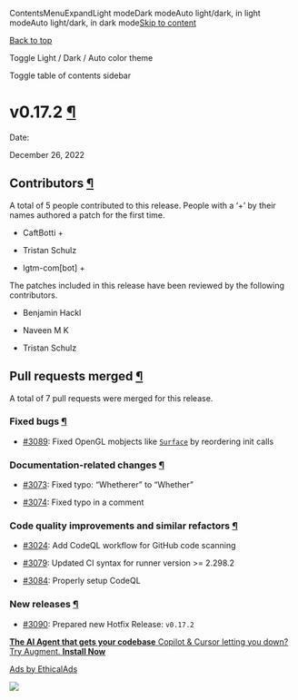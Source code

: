 ContentsMenuExpandLight modeDark modeAuto light/dark, in light modeAuto light/dark, in dark mode[Skip to content](https://docs.manim.community/en/stable/changelog/0.17.2-changelog.html#furo-main-content)

[Back to top](https://docs.manim.community/en/stable/changelog/0.17.2-changelog.html#)

Toggle Light / Dark / Auto color theme

Toggle table of contents sidebar

# v0.17.2 [¶](https://docs.manim.community/en/stable/changelog/0.17.2-changelog.html\#v0-17-2 "Link to this heading")

Date:

December 26, 2022

## Contributors [¶](https://docs.manim.community/en/stable/changelog/0.17.2-changelog.html\#contributors "Link to this heading")

A total of 5 people contributed to this
release. People with a ‘+’ by their names authored a patch for the first
time.

- CaftBotti +

- Tristan Schulz

- lgtm-com\[bot\] +


The patches included in this release have been reviewed by
the following contributors.

- Benjamin Hackl

- Naveen M K

- Tristan Schulz


## Pull requests merged [¶](https://docs.manim.community/en/stable/changelog/0.17.2-changelog.html\#pull-requests-merged "Link to this heading")

A total of 7 pull requests were merged for this release.

### Fixed bugs [¶](https://docs.manim.community/en/stable/changelog/0.17.2-changelog.html\#fixed-bugs "Link to this heading")

- [#3089](https://github.com/ManimCommunity/manim/pull/3089): Fixed OpenGL mobjects like [`Surface`](https://docs.manim.community/en/stable/reference/manim.mobject.three_d.three_dimensions.Surface.html#manim.mobject.three_d.three_dimensions.Surface "manim.mobject.three_d.three_dimensions.Surface") by reordering init calls


### Documentation-related changes [¶](https://docs.manim.community/en/stable/changelog/0.17.2-changelog.html\#documentation-related-changes "Link to this heading")

- [#3073](https://github.com/ManimCommunity/manim/pull/3073): Fixed typo: “Whetherer” to “Whether”

- [#3074](https://github.com/ManimCommunity/manim/pull/3074): Fixed typo in a comment


### Code quality improvements and similar refactors [¶](https://docs.manim.community/en/stable/changelog/0.17.2-changelog.html\#code-quality-improvements-and-similar-refactors "Link to this heading")

- [#3024](https://github.com/ManimCommunity/manim/pull/3024): Add CodeQL workflow for GitHub code scanning

- [#3079](https://github.com/ManimCommunity/manim/pull/3079): Updated CI syntax for runner version >= 2.298.2

- [#3084](https://github.com/ManimCommunity/manim/pull/3084): Properly setup CodeQL


### New releases [¶](https://docs.manim.community/en/stable/changelog/0.17.2-changelog.html\#new-releases "Link to this heading")

- [#3090](https://github.com/ManimCommunity/manim/pull/3090): Prepared new Hotfix Release: `v0.17.2`


[**The AI Agent that gets your codebase** Copilot & Cursor letting you down? Try Augment. **Install Now**](https://server.ethicalads.io/proxy/click/8458/019600e1-8462-7300-a2e9-ca5fea152aec/)

[Ads by EthicalAds](https://www.ethicalads.io/advertisers/?ref=ea-text)

![](https://server.ethicalads.io/proxy/view/8458/019600e1-8462-7300-a2e9-ca5fea152aec/)